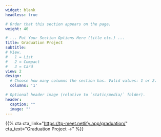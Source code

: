 ```yaml
---
widget: blank
headless: true

# Order that this section appears on the page.
weight: 40

# ... Put Your Section Options Here (title etc.) ...
title: Graduation Project 
subtitle:
# View.
#   1 = List
#   2 = Compact
#   3 = Card
view: 2
design:
  # Choose how many columns the section has. Valid values: 1 or 2.
  columns: '1'

# Optional header image (relative to `static/media/` folder).
header:
  caption: ""
  image: ""
---
```


{{% cta cta_link="https://tp-meet.netlify.app/graduation/" cta_text="Graduation Project →" %}}
